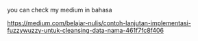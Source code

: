 you can check my medium in bahasa

https://medium.com/belajar-nulis/contoh-lanjutan-implementasi-fuzzywuzzy-untuk-cleansing-data-nama-461f7fc8f406
